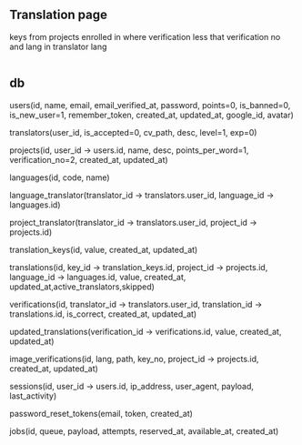 ## Translation page
 keys from projects enrolled in where verification less that verification no and lang in translator lang
```php

```
























## db
users(id, name, email, email_verified_at, password, points=0, is_banned=0, is_new_user=1, remember_token, created_at, updated_at, google_id, avatar)

translators(user_id, is_accepted=0, cv_path, desc, level=1, exp=0)

projects(id, user_id -> users.id, name, desc, points_per_word=1, verification_no=2, created_at, updated_at)

languages(id, code, name)

language_translator(translator_id -> translators.user_id, language_id -> languages.id)

project_translator(translator_id -> translators.user_id, project_id -> projects.id)

translation_keys(id, value, created_at, updated_at)

translations(id, key_id -> translation_keys.id, project_id -> projects.id, language_id -> languages.id, value, created_at, updated_at,active_translators,skipped)

verifications(id, translator_id -> translators.user_id, translation_id -> translations.id, is_correct, created_at, updated_at)

updated_translations(verification_id -> verifications.id, value, created_at, updated_at)

image_verifications(id, lang, path, key_no, project_id -> projects.id, created_at, updated_at)

sessions(id, user_id -> users.id, ip_address, user_agent, payload, last_activity)

password_reset_tokens(email, token, created_at)

jobs(id, queue, payload, attempts, reserved_at, available_at, created_at)


